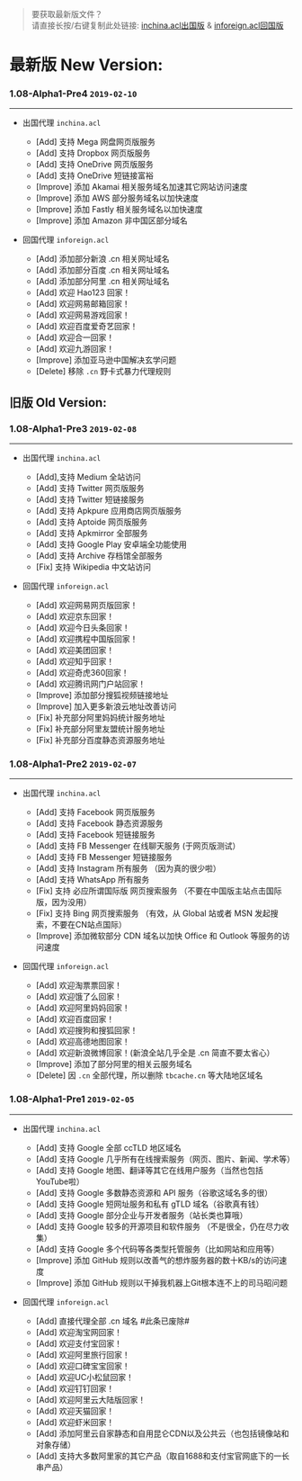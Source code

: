 > 要获取最新版文件？  
> 请直接长按/右键复制此处链接: [inchina.acl出国版](https://raw.githubusercontent.com/Windelight/SuperACL/master/inchina.acl) & [inforeign.acl回国版](https://raw.githubusercontent.com/Windelight/SuperACL/master/inforeign.acl)

# **最新版 New Version:**

### **1.08-Alpha1-Pre4** `2019-02-10`
***
- 出国代理 `inchina.acl`
    - [Add] 支持 Mega 网盘网页版服务
    - [Add] 支持 Dropbox 网页版服务
    - [Add] 支持 OneDrive 网页版服务
    - [Add] 支持 OneDrive 短链接富裕
    - [Improve] 添加 Akamai 相关服务域名加速其它网站访问速度
    - [Improve] 添加 AWS 部分服务域名以加快速度
    - [Improve] 添加 Fastly 相关服务域名以加快速度
    - [Improve] 添加 Amazon 非中国区部分域名
    
- 回国代理 `inforeign.acl`
    - [Add] 添加部分新浪 .cn 相关网址域名
    - [Add] 添加部分百度 .cn 相关网址域名
    - [Add] 添加部分阿里 .cn 相关网址域名
    - [Add] 欢迎 Hao123 回家！
    - [Add] 欢迎网易邮箱回家！
    - [Add] 欢迎网易游戏回家！
    - [Add] 欢迎百度爱奇艺回家！
    - [Add] 欢迎合一回家！
    - [Add] 欢迎九游回家！
    - [Improve] 添加亚马逊中国解决玄学问题
    - [Delete] 移除 `.cn` 野卡式暴力代理规则

## **旧版 Old Version:**

### **1.08-Alpha1-Pre3** `2019-02-08`
***
- 出国代理 `inchina.acl`
    - [Add],支持 Medium 全站访问
    - [Add] 支持 Twitter 网页版服务
    - [Add] 支持 Twitter 短链接服务
    - [Add] 支持 Apkpure 应用商店网页版服务
    - [Add] 支持 Aptoide 网页版服务
    - [Add] 支持 Apkmirror 全部服务
    - [Add] 支持 Google Play 安卓端全功能使用
    - [Add] 支持 Archive 存档馆全部服务
    - [Fix] 支持 Wikipedia 中文站访问
    
- 回国代理 `inforeign.acl`
    - [Add] 欢迎网易网页版回家！
    - [Add] 欢迎京东回家！
    - [Add] 欢迎今日头条回家！
    - [Add] 欢迎携程中国版回家！
    - [Add] 欢迎美团回家！
    - [Add] 欢迎知乎回家！
    - [Add] 欢迎奇虎360回家！
    - [Add] 欢迎腾讯网门户站回家！
    - [Improve] 添加部分搜狐视频链接地址
    - [Improve] 加入更多新浪云地址改善访问
    - [Fix] 补充部分阿里妈妈统计服务地址
    - [Fix] 补充部分阿里友盟统计服务地址
    - [Fix] 补充部分百度静态资源服务地址

### **1.08-Alpha1-Pre2** `2019-02-07`
***
- 出国代理 `inchina.acl`
    - [Add] 支持 Facebook 网页版服务
    - [Add] 支持 Facebook 静态资源服务
    - [Add] 支持 Facebook 短链接服务
    - [Add] 支持 FB Messenger 在线聊天服务 (于网页版测试）
    - [Add] 支持 FB Messenger 短链接服务 
    - [Add] 支持 Instagram 所有服务 （因为真的很少啦）
    - [Add] 支持 WhatsApp 所有服务
    - [Fix] 支持 必应所谓国际版 网页搜索服务 （不要在中国版主站点击国际版，因为没用）
    - [Fix] 支持 Bing 网页搜索服务 （有效，从 Global 站或者 MSN 发起搜索，不要在CN站点国际）
    - [Improve] 添加微软部分 CDN 域名以加快 Office 和 Outlook 等服务的访问速度
    
- 回国代理 `inforeign.acl`
    - [Add] 欢迎淘票票回家！
    - [Add] 欢迎饿了么回家！
    - [Add] 欢迎阿里妈妈回家！
    - [Add] 欢迎百度回家！
    - [Add] 欢迎搜狗和搜狐回家！ 
    - [Add] 欢迎高德地图回家！
    - [Add] 欢迎新浪微博回家！(新浪全站几乎全是 .cn 简直不要太省心）
    - [Improve] 添加了部分阿里的相关云服务域名
    - [Delete] 因 `.cn` 全部代理，所以删除 `tbcache.cn` 等大陆地区域名
    
### **1.08-Alpha1-Pre1**   `2019-02-05`
***
- 出国代理 `inchina.acl`  
    - [Add] 支持 Google 全部 ccTLD 地区域名
    - [Add] 支持 Google 几乎所有在线搜索服务（网页、图片、新闻、学术等）
    - [Add] 支持 Google 地图、翻译等其它在线用户服务（当然也包括YouTube啦）
    - [Add] 支持 Google 多数静态资源和 API 服务（谷歌这域名多的很）
    - [Add] 支持 Google 短网址服务和私有 gTLD 域名（谷歌真有钱）
    - [Add] 支持 Google 部分企业与开发者服务（站长类也算哦）
    - [Add] 支持 Google 较多的开源项目和软件服务 （不是很全，仍在尽力收集）
    - [Add] 支持 Google 多个代码等各类型托管服务（比如网站和应用等）
    - [Improve] 添加 GitHub 规则以改善气的想炸服务器的数十KB/s的访问速度
    - [Improve] 添加 GitHub 规则以干掉我机器上Git根本连不上的司马昭问题
  
- 回国代理 `inforeign.acl`  
    - [Add] 直接代理全部 .cn 域名  #此条已废除#
    - [Add] 欢迎淘宝网回家！
    - [Add] 欢迎支付宝回家！
    - [Add] 欢迎阿里旅行回家！
    - [Add] 欢迎口碑宝宝回家！
    - [Add] 欢迎UC小松鼠回家！
    - [Add] 欢迎钉钉回家！
    - [Add] 欢迎阿里云大陆版回家！
    - [Add] 欢迎天猫回家！
    - [Add] 欢迎虾米回家！
    - [Add] 添加阿里云自家静态和自用昆仑CDN以及公共云（也包括镜像站和对象存储）
    - [Add] 支持大多数阿里家的其它产品（取自1688和支付宝官网底下的一长串产品）
